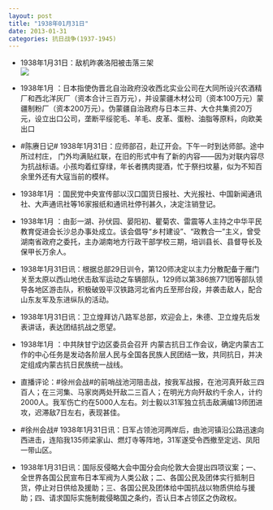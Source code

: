 ```yaml
---
layout: post
title: "1938年01月31日"
date: 2013-01-31
categories: 抗日战争(1937-1945)
---
```


<meta name="referrer" content="no-referrer" />

- 1938年1月31日：敌机昨袭洛阳被击落三架 <br/><img src="https://ww1.sinaimg.cn/large/aca367d8jw1e1cy8vz8bqj.jpg" />

- 1938年1月 ：日本指使伪晋北自治政府没收西北实业公司在大同所设兴农酒精厂和西北洋灰厂（资本合计三百万元），并设蒙疆木材公司（资本100万元）蒙疆制粉厂（资本200万元）。伪蒙疆自治政府与日本三井、大仓共集资20万元，设立出口公司，垄断平绥驼毛、羊毛、皮革、蛋粉、油脂等原料，向欧美出口 

- #陈赓日记# 1938年1月31日：应师部召，赴辽开会。下午一时到达师部。途中所过村庄， 门外均满贴红联，在旧的形式中有了新的内容——因为对联内容尽为抗战标语。小孩均着红穿绿，年长者携肉提酒，忙于祭扫坟墓，似为不知百余里外还有大寇当前的模样。 

- 1938年1月 ：国民党中央宣传部以汉口国货日报社、大光报社、中国新闻通讯社、大声通讯社等16家报纸和通讯社停刊甚久，决定注销登记。 

- 1938年1月 ：由彭一湖、孙伏园、晏阳初、瞿菊农、雷震等人主持之中华平民教育促进会长沙总办事处成立。该会倡导“乡村建设”、“政教合一”主义，曾受湖南省政府之委托，主办湖南地方行政干部学校三期，培训县长、县督导长及保甲长万余人。 

- 1938年1月31日讯：根据总部29日训令，第120师决定以主力分散配备于雁门关至太原以西山地伏击敌军运动之车辆部队，129师以第386旅771团等部队领导各地区游击队，积极破毁平汉铁路河北省内丘至邢台段，并袭击敌人，配合山东友军及东进纵队的活动。 

- 1938年1月31日讯：卫立煌拜访八路军总部，欢迎会上，朱德、卫立煌先后发表讲话，表达团结抗战之愿望。 

- 1938年1月 ：中共陕甘宁边区委员会召开 内蒙古抗日工作会议，确定内蒙古工作的中心任务是发动各阶层人民与全国各民族人民团结一致，共同抗日，并决定组成内蒙古抗日民族统一战线。 

- 直播评论：#徐州会战#的前哨战池河阻击战，按我军战报，在池河真歼敌三四百人；在三河集、马家岗两处歼敌二三百人；在明光方向歼敌约千余人，计约2000人。我军伤亡约在5000人左右。刘士毅以31军独立抗击敌满编13师团进攻，迟滞敌7日左右，表现甚佳。 

- #徐州会战# 1938年1月31日讯：日军占领池河两岸后，由池河镇沿公路迅速向西进击，连陷我135师梁家山、燃灯寺等阵地，31军遂受令西撤至定远、凤阳一带山区。 

- 1938年1月31日讯：国际反侵略大会中国分会向伦敦大会提出四项议案；一、全世界各国公民宣布日本军阀为人类公敌；二、各国公民及团体实行抵制日货，停止对日供给及援助；三、各国公民及团体给中国抗战以物质供给与援助；四、请求国际实施制裁侵略国之条约，否认日本占领区之伪政权。 

